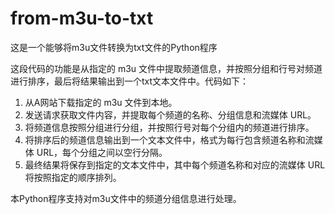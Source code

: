 # from-m3u-to-txt
这是一个能够将m3u文件转换为txt文件的Python程序

这段代码的功能是从指定的 m3u 文件中提取频道信息，并按照分组和行号对频道进行排序，最后将结果输出到一个txt文本文件中。代码如下：

1. 从A网站下载指定的 m3u 文件到本地。
2. 发送请求获取文件内容，并提取每个频道的名称、分组信息和流媒体 URL。
3. 将频道信息按照分组进行分组，并按照行号对每个分组内的频道进行排序。
4. 将排序后的频道信息输出到一个文本文件中，格式为每行包含频道名称和流媒体 URL，每个分组之间以空行分隔。
5. 最终结果将保存到指定的文本文件中，其中每个频道名称和对应的流媒体 URL 将按照指定的顺序排列。

本Python程序支持对m3u文件中的频道分组信息进行处理。
